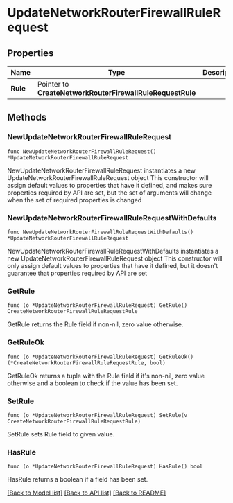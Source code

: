 # UpdateNetworkRouterFirewallRuleRequest

## Properties

Name | Type | Description | Notes
------------ | ------------- | ------------- | -------------
**Rule** | Pointer to [**CreateNetworkRouterFirewallRuleRequestRule**](CreateNetworkRouterFirewallRuleRequestRule.md) |  | [optional] 

## Methods

### NewUpdateNetworkRouterFirewallRuleRequest

`func NewUpdateNetworkRouterFirewallRuleRequest() *UpdateNetworkRouterFirewallRuleRequest`

NewUpdateNetworkRouterFirewallRuleRequest instantiates a new UpdateNetworkRouterFirewallRuleRequest object
This constructor will assign default values to properties that have it defined,
and makes sure properties required by API are set, but the set of arguments
will change when the set of required properties is changed

### NewUpdateNetworkRouterFirewallRuleRequestWithDefaults

`func NewUpdateNetworkRouterFirewallRuleRequestWithDefaults() *UpdateNetworkRouterFirewallRuleRequest`

NewUpdateNetworkRouterFirewallRuleRequestWithDefaults instantiates a new UpdateNetworkRouterFirewallRuleRequest object
This constructor will only assign default values to properties that have it defined,
but it doesn't guarantee that properties required by API are set

### GetRule

`func (o *UpdateNetworkRouterFirewallRuleRequest) GetRule() CreateNetworkRouterFirewallRuleRequestRule`

GetRule returns the Rule field if non-nil, zero value otherwise.

### GetRuleOk

`func (o *UpdateNetworkRouterFirewallRuleRequest) GetRuleOk() (*CreateNetworkRouterFirewallRuleRequestRule, bool)`

GetRuleOk returns a tuple with the Rule field if it's non-nil, zero value otherwise
and a boolean to check if the value has been set.

### SetRule

`func (o *UpdateNetworkRouterFirewallRuleRequest) SetRule(v CreateNetworkRouterFirewallRuleRequestRule)`

SetRule sets Rule field to given value.

### HasRule

`func (o *UpdateNetworkRouterFirewallRuleRequest) HasRule() bool`

HasRule returns a boolean if a field has been set.


[[Back to Model list]](../README.md#documentation-for-models) [[Back to API list]](../README.md#documentation-for-api-endpoints) [[Back to README]](../README.md)


